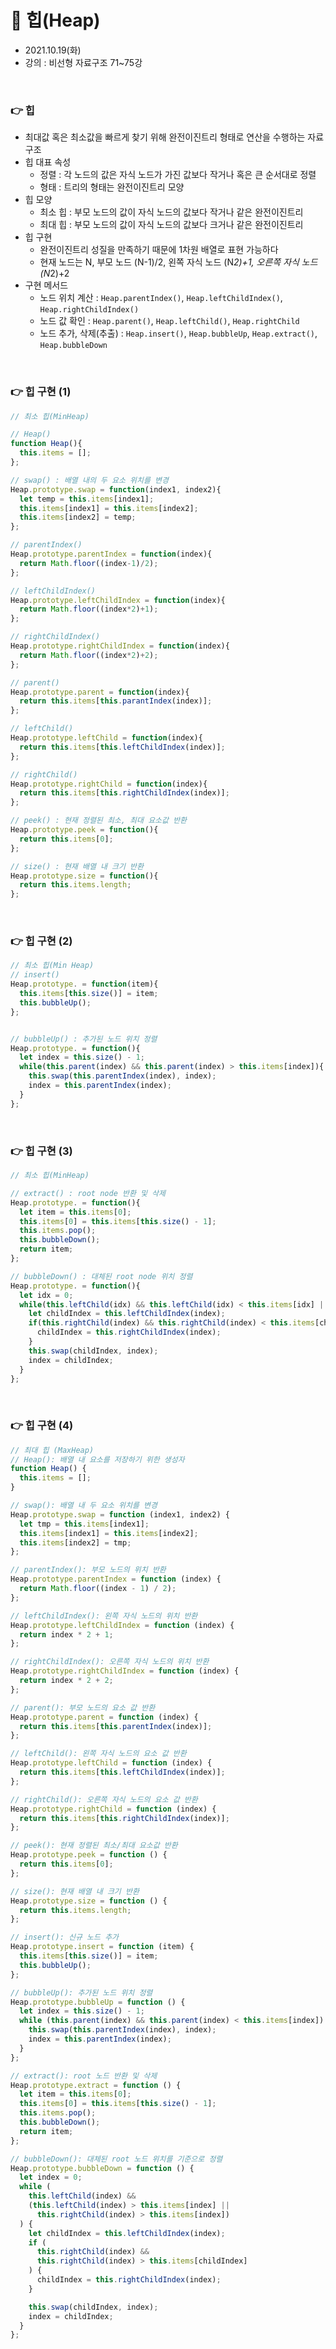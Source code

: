 # 📌 힙(Heap)
- 2021.10.19(화)
- 강의 : 비선형 자료구조 71~75강
  
<br>

### 👉 힙
- 최대값 혹은 최소값을 빠르게 찾기 위해 완전이진트리 형태로 연산을 수행하는 자료 구조
- 힙 대표 속성
  - 정렬 : 각 노드의 값은 자식 노드가 가진 값보다 작거나 혹은 큰 순서대로 정렬
  - 형태 : 트리의 형태는 완전이진트리 모양
- 힙 모양
  - 최소 힙 : 부모 노드의 값이 자식 노드의 값보다 작거나 같은 완전이진트리
  - 최대 힙 : 부모 노드의 값이 자식 노드의 값보다 크거나 같은 완전이진트리
- 힙 구현
  - 완전이진트리 성질을 만족하기 때문에 1차원 배열로 표현 가능하다
  - 현재 노드는 N, 부모 노드 (N-1)/2, 왼쪽 자식 노드 (N*2)+1, 오른쪽 자식 노드 (N*2)+2
- 구현 메서드
  - 노드 위치 계산 : `Heap.parentIndex()`, `Heap.leftChildIndex()`, `Heap.rightChildIndex()`
  - 노드 값 확인 : `Heap.parent()`, `Heap.leftChild()`, `Heap.rightChild`
  - 노드 추가, 삭제(추출) : `Heap.insert()`, `Heap.bubbleUp`, `Heap.extract()`, `Heap.bubbleDown`

<br> 




### 👉 힙 구현 (1) 
```javascript
// 최소 힙(MinHeap)

// Heap()
function Heap(){
  this.items = [];
};

// swap() : 배열 내의 두 요소 위치를 변경 
Heap.prototype.swap = function(index1, index2){
  let temp = this.items[index1];
  this.items[index1] = this.items[index2];
  this.items[index2] = temp;
};

// parentIndex()
Heap.prototype.parentIndex = function(index){
  return Math.floor((index-1)/2);
};

// leftChildIndex()
Heap.prototype.leftChildIndex = function(index){
  return Math.floor((index*2)+1);
};

// rightChildIndex()
Heap.prototype.rightChildIndex = function(index){
  return Math.floor((index*2)+2);
};

// parent()
Heap.prototype.parent = function(index){
  return this.items[this.parantIndex(index)];
};

// leftChild()
Heap.prototype.leftChild = function(index){
  return this.items[this.leftChildIndex(index)];
};

// rightChild() 
Heap.prototype.rightChild = function(index){
  return this.items[this.rightChildIndex(index)];
};

// peek() : 현재 정렬된 최소, 최대 요소값 반환
Heap.prototype.peek = function(){
  return this.items[0];
};

// size() : 현재 배열 내 크기 반환
Heap.prototype.size = function(){
  return this.items.length;
};

```

<br>



### 👉 힙 구현 (2) 
```javascript
// 최소 힙(Min Heap)
// insert()
Heap.prototype. = function(item){
  this.items[this.size()] = item;
  this.bubbleUp();
};


// bubbleUp() : 추가된 노드 위치 정렬
Heap.prototype. = function(){
  let index = this.size() - 1;
  while(this.parent(index) && this.parent(index) > this.items[index]){
    this.swap(this.parentIndex(index), index);
    index = this.parentIndex(index);
  }
};
```

<br>



### 👉 힙 구현 (3) 
```javascript
// 최소 힙(MinHeap)

// extract() : root node 반환 및 삭제
Heap.prototype. = function(){
  let item = this.items[0];
  this.items[0] = this.items[this.size() - 1];
  this.items.pop();
  this.bubbleDown();
  return item;
};

// bubbleDown() : 대체된 root node 위치 정렬 
Heap.prototype. = function(){
  let idx = 0;
  while(this.leftChild(idx) && this.leftChild(idx) < this.items[idx] || this.rightChild(idx) < this.items[idx]){
    let childIndex = this.leftChildIndex(index);
    if(this.rightChild(index) && this.rightChild(index) < this.items[childIndex]){
      childIndex = this.rightChildIndex(index);
    }
    this.swap(childIndex, index);
    index = childIndex;
  }
};
```

<br>



### 👉 힙 구현 (4) 
```javascript
// 최대 힙 (MaxHeap)
// Heap(): 배열 내 요소를 저장하기 위한 생성자
function Heap() {
  this.items = [];
}

// swap(): 배열 내 두 요소 위치를 변경
Heap.prototype.swap = function (index1, index2) {
  let tmp = this.items[index1];
  this.items[index1] = this.items[index2];
  this.items[index2] = tmp;
};

// parentIndex(): 부모 노드의 위치 반환
Heap.prototype.parentIndex = function (index) {
  return Math.floor((index - 1) / 2);
};

// leftChildIndex(): 왼쪽 자식 노드의 위치 반환
Heap.prototype.leftChildIndex = function (index) {
  return index * 2 + 1;
};

// rightChildIndex(): 오른쪽 자식 노드의 위치 반환
Heap.prototype.rightChildIndex = function (index) {
  return index * 2 + 2;
};

// parent(): 부모 노드의 요소 값 반환
Heap.prototype.parent = function (index) {
  return this.items[this.parentIndex(index)];
};

// leftChild(): 왼쪽 자식 노드의 요소 값 반환
Heap.prototype.leftChild = function (index) {
  return this.items[this.leftChildIndex(index)];
};

// rightChild(): 오른쪽 자식 노드의 요소 값 반환
Heap.prototype.rightChild = function (index) {
  return this.items[this.rightChildIndex(index)];
};

// peek(): 현재 정렬된 최소/최대 요소값 반환
Heap.prototype.peek = function () {
  return this.items[0];
};

// size(): 현재 배열 내 크기 반환
Heap.prototype.size = function () {
  return this.items.length;
};

// insert(): 신규 노드 추가
Heap.prototype.insert = function (item) {
  this.items[this.size()] = item;
  this.bubbleUp();
};

// bubbleUp(): 추가된 노드 위치 정렬
Heap.prototype.bubbleUp = function () {
  let index = this.size() - 1;
  while (this.parent(index) && this.parent(index) < this.items[index]) {
    this.swap(this.parentIndex(index), index);
    index = this.parentIndex(index);
  }
};

// extract(): root 노드 반환 및 삭제
Heap.prototype.extract = function () {
  let item = this.items[0];
  this.items[0] = this.items[this.size() - 1];
  this.items.pop();
  this.bubbleDown();
  return item;
};

// bubbleDown(): 대체된 root 노드 위치를 기준으로 정렬
Heap.prototype.bubbleDown = function () {
  let index = 0;
  while (
    this.leftChild(index) &&
    (this.leftChild(index) > this.items[index] ||
      this.rightChild(index) > this.items[index])
  ) {
    let childIndex = this.leftChildIndex(index);
    if (
      this.rightChild(index) &&
      this.rightChild(index) > this.items[childIndex]
    ) {
      childIndex = this.rightChildIndex(index);
    }

    this.swap(childIndex, index);
    index = childIndex;
  }
};
```

<br>



